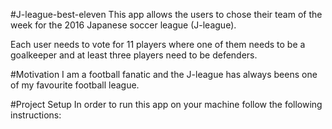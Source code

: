 #J-league-best-eleven
This app allows the users to chose their team of the week for the 2016 Japanese soccer league (J-league).

Each user needs to vote for 11 players where one of them needs to be a goalkeeper and at least three players need to be defenders.

#Motivation
I am a football fanatic and the J-league has always beens one of my favourite football league.


#Project Setup
In order to run this app on your machine follow the following instructions:

